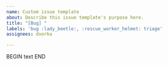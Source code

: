 ```yaml
---
name: Custom issue template
about: Describe this issue template's purpose here.
title: "[Bug] "
labels: 'bug :lady_beetle:, :rescue_worker_helmet: triage'
assignees: dvorka

---
```


BEGIN
text
END
